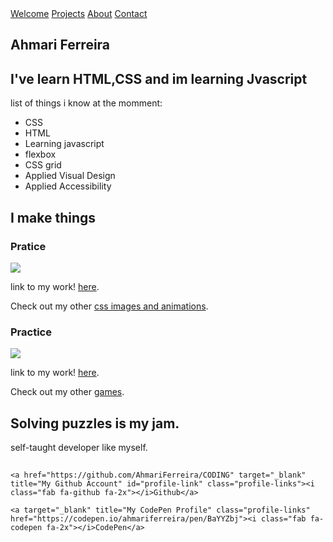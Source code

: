 <html>
<head>
  <meta name="viewport" content="width=device-width, initial-scale=1.0"> 
  </head>
<nav id="navbar">
  <a href="#welcome--link">Welcome</a>
  <a href="#projects--link">Projects</a>
  <a href="#about--link">About</a>
  <a href="#contact--link">Contact</a>
</nav>
<a id="welcome--link"></a>
<section id="welcome-section">
  <h1>Ahmari Ferreira</h1>
  <h2>I've learn HTML,CSS and im learning Jvascript</h2>
  <div class="container--filler-image filler--welcome">
  </div>

  <p>list of things i know at the momment:</p>
  <ul>
    <li>CSS</li>
    <li>HTML</li>
    <li>Learning javascript</li>
    <li>flexbox</li>
    <li>CSS grid</li>
    <li>Applied Visual Design</li>
    <li>Applied Accessibility</li>
  </ul>

</section>
<section id="projects">
  <a id="projects--link" class="anchor"></a>
  <h2>I make things</h2>
  <div class="container--projects">
    <div class="project-tile">
      <h3 class="project-name">Pratice</h3>
      <a href="https://codepen.io/ahmariferreira/pen/MWQQpOB" target="_blank" title="Practice"><img class="img--project" src="https://codepen.io/ahmariferreira/pen/MWQQpOB"></a>
      <p class="description--project">link to my work! <a href="https://codepen.io/ahmariferreira/pen/BaYYZbj" target="_blank" title="Tetris Loader">here</a>.</p>
      <p class="description--project">Check out my other <a href="https://codepen.io/ahmariferreira/pen/BaYYZbj" target="_blank" title="Similar projects">css images and animations</a>.</p>
    </div>
    <div class="project-tile">
      <h3 class="project-name">Practice</h3>
      <a href="https://codepen.io/ahmariferreira/pen/BaYYZbj" target="_blank" title=""> <img src="https://codepen.io/ahmariferreira/pen/BaYYZbj" class="img--project"></a>
      <p class="description--project">link to my work! <a href="" target="_blank" title="Lights Out">here</a>.</p>
      <p class="description--project">Check out my other <a href="https://codepen.io/collection/nvgMpY/" target="_blank" title="Similar projects">games</a>.</p>
    </div>
    </div>
  </div>
</section>

<section id="about-link">
  <a id="about--link" class="anchor"></a>

  <div class="container--about">
    <h2>Solving puzzles is my jam.</h2>
      self-taught developer like myself.
    </p>
  </div>
  <!--<img class="img--about" src="https://s3-us-west-2.amazonaws.com/s.cdpn.io/549650/profile/profile-512.jpg?1502543772">-->
</section>

<section id="contact-section">
  
  <a id="contact--link" class="anchor"></a>
  <h2 class="description--me"></h2>
  <div class="container--profile-links">

    <a href="https://github.com/AhmariFerreira/CODING" target="_blank" title="My Github Account" id="profile-link" class="profile-links"><i class="fab fa-github fa-2x"></i>Github</a>

    <a target="_blank" title="My CodePen Profile" class="profile-links" href="https://codepen.io/ahmariferreira/pen/BaYYZbj"><i class="fab fa-codepen fa-2x"></i>CodePen</a>
   <div class="container--filler-image filler--contact"></div>
</section>
</html>
